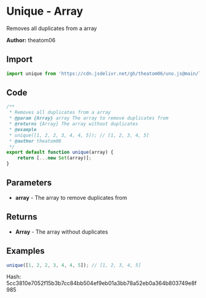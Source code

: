 # Unique - Array
Removes all duplicates from a array

**Author:** theatom06

## Import 

```js
import unique from 'https://cdn.jsdelivr.net/gh/theatom06/uno.js@main/lib/Array/unique';
```

## Code
```js
/**
 * Removes all duplicates from a array
 * @param {Array} array The array to remove duplicates from
 * @returns {Array} The array without duplicates
 * @example
 * unique([1, 2, 2, 3, 4, 4, 5]); // [1, 2, 3, 4, 5]
 * @author theatom06
 */
export default function unique(array) {
    return [...new Set(array)];
}
```

## Parameters
* **array** - The array to remove duplicates from


## Returns
* **Array** - The array without duplicates


## Examples
```js
unique([1, 2, 2, 3, 4, 4, 5]); // [1, 2, 3, 4, 5]

```

Hash: 5cc3810e7052f15b3b7cc84bb504ef9eb01a3bb78a52eb0a364b803749e8f985